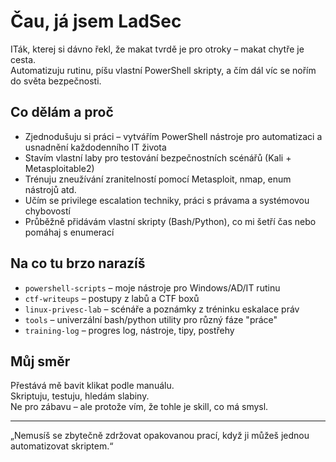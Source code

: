 # Čau, já jsem LadSec

 ITák, kterej si dávno řekl, že makat tvrdě je pro otroky – makat chytře je cesta.  
Automatizuju rutinu, píšu vlastní PowerShell skripty, a čím dál víc se nořím do světa bezpečnosti.

##  Co dělám a proč

-  Zjednodušuju si práci – vytvářím PowerShell nástroje pro automatizaci a usnadnění každodenního IT života
-  Stavím vlastní laby pro testování bezpečnostních scénářů (Kali + Metasploitable2)
-  Trénuju zneužívání zranitelností pomocí Metasploit, nmap, enum nástrojů atd.
-  Učím se privilege escalation techniky, práci s právama a systémovou chybovostí
-  Průběžně přidávám vlastní skripty (Bash/Python), co mi šetří čas nebo pomáhaj s enumerací

##  Na co tu brzo narazíš

- `powershell-scripts` – moje nástroje pro Windows/AD/IT rutinu
- `ctf-writeups` – postupy z labů a CTF boxů
- `linux-privesc-lab` – scénáře a poznámky z tréninku eskalace práv
- `tools` – univerzální bash/python utility pro různý fáze "práce"
- `training-log` – progres log, nástroje, tipy, postřehy

##  Můj směr

Přestává mě bavit klikat podle manuálu.  
Skriptuju, testuju, hledám slabiny.  
Ne pro zábavu – ale protože vím, že tohle je skill, co má smysl.

---

„Nemusíš se zbytečně zdržovat opakovanou prací, když ji můžeš jednou automatizovat skriptem.“
